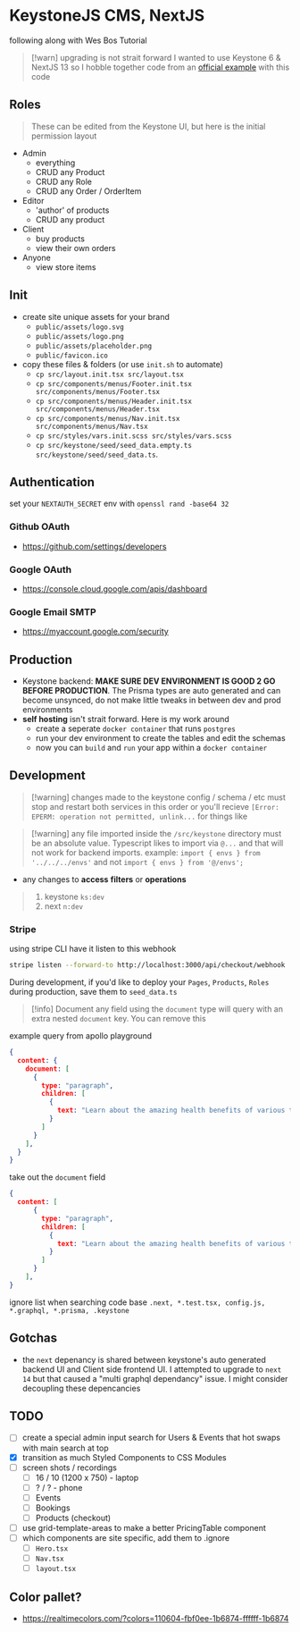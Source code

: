 # KeystoneJS CMS, NextJS

following along with Wes Bos Tutorial

> [!warn] upgrading is not strait forward
> I wanted to use Keystone 6 & NextJS 13 so I hobble together code from an [official example](https://github.com/keystonejs/keystone/tree/main/examples/nextjs-keystone-two-servers) with this code

## Roles

> These can be edited from the Keystone UI, but here is the initial permission layout

- Admin
  - everything
  - CRUD any Product
  - CRUD any Role
  - CRUD any Order / OrderItem
- Editor
  - 'author' of products
  - CRUD any product
- Client
  - buy products
  - view their own orders
- Anyone
  - view store items

## Init


- create site unique assets for your brand
  - `public/assets/logo.svg`
  - `public/assets/logo.png`
  - `public/assets/placeholder.png`
  - `public/favicon.ico`
- copy these files & folders (or use `init.sh` to automate)
  - `cp src/layout.init.tsx src/layout.tsx`
  - `cp src/components/menus/Footer.init.tsx src/components/menus/Footer.tsx`
  - `cp src/components/menus/Header.init.tsx src/components/menus/Header.tsx`
  - `cp src/components/menus/Nav.init.tsx src/components/menus/Nav.tsx`
  <!-- - `cp src/styles-init src/styles` -->
  - `cp src/styles/vars.init.scss src/styles/vars.scss`
  - `cp src/keystone/seed/seed_data.empty.ts src/keystone/seed/seed_data.ts`.

## Authentication

set your `NEXTAUTH_SECRET` env with `openssl rand -base64 32`
### Github OAuth
- https://github.com/settings/developers

### Google OAuth
- https://console.cloud.google.com/apis/dashboard

### Google Email SMTP
- https://myaccount.google.com/security

## Production

- Keystone backend: **MAKE SURE DEV ENVIRONMENT IS GOOD 2 GO BEFORE PRODUCTION**. The Prisma types are auto generated and can become unsynced, do not make little tweaks in between dev and prod environments
- **self hosting** isn't strait forward. Here is my work around 
  - create a seperate `docker container` that runs `postgres`
  - run your dev environment to create the tables and edit the schemas
  - now you can `build` and `run` your app within a `docker container`

## Development

> [!warning] changes made to the keystone config / schema / etc must stop and restart both services in this order or you'll recieve `[Error: EPERM: operation not permitted, unlink...` for things like

> [!warning] any file imported inside the `/src/keystone` directory must be an absolute value. Typescript likes to import via `@...` and that will not work for backend imports. example: `import { envs } from '../../../envs'` and not `import { envs } from '@/envs';`

- any changes to **access** **filters** or **operations**

> 1. keystone `ks:dev`
> 2. next `n:dev`

### Stripe

using stripe CLI have it listen to this webhook
```sh
stripe listen --forward-to http://localhost:3000/api/checkout/webhook
```

During development, if you'd like to deploy your `Pages`, `Products`, `Roles` during production, save them to `seed_data.ts` 

> [!info] Document
> any field using the `document` type will query with an extra nested `document` key. You can remove this

example query from apollo playground
```json
{
  content: { 
    document: [
      {
        type: "paragraph",
        children: [
          {
            text: "Learn about the amazing health benefits of various types of berries, including blueberries, strawberries, and raspberries."
          }
        ]
      }
    ],
  }
}
```

take out the `document` field
```json
{
  content: [
      {
        type: "paragraph",
        children: [
          {
            text: "Learn about the amazing health benefits of various types of berries, including blueberries, strawberries, and raspberries."
          }
        ]
      }
    ],
}
```


ignore list when searching code base `.next, *.test.tsx, config.js, *.graphql, *.prisma, .keystone`

## Gotchas
- the `next` depenancy is shared between keystone's auto generated backend UI and Client side frontend UI. I attempted to upgrade to `next 14` but that caused a "multi graphql dependancy" issue. I might consider decoupling these depencancies 

## TODO

- [ ] create a special admin input search for Users & Events that hot swaps with main search at top
- [x] transition as much Styled Components to CSS Modules
- [ ] screen shots / recordings
  - [ ] 16 / 10 (1200 x 750) - laptop
  - [ ] ? / ? - phone
  - [ ] Events
  - [ ] Bookings
  - [ ] Products (checkout)
- [ ] use grid-template-areas to make a better PricingTable component
- [ ] which components are site specific, add them to .ignore
  - [ ] `Hero.tsx`
  - [ ] `Nav.tsx`
  - [ ] `layout.tsx`

## Color pallet?

- https://realtimecolors.com/?colors=110604-fbf0ee-1b6874-ffffff-1b6874